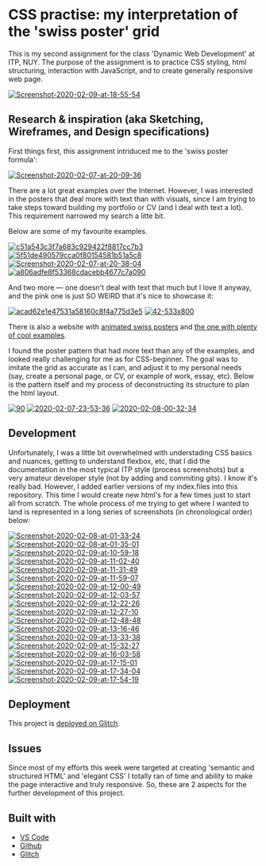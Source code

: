 <!-- Every README should start with an H1 -->
# CSS practise: my interpretation of the 'swiss poster' grid
<!-- A one sentence description of the project or assignment -->
This is my second assignment for the class 'Dynamic Web Development' at ITP, NUY. The purpose of the assignment is to practice CSS styling, html structuring, interaction with JavaScript, and to create generally responsive web page. 

<a href="https://imgbb.com/"><img src="https://i.ibb.co/qDrq25N/Screenshot-2020-02-09-at-18-55-54.png" alt="Screenshot-2020-02-09-at-18-55-54" border="0"></a>

<!-- It is good practice to add an about or summary -->
## Research & inspiration (aka Sketching, Wireframes, and Design specifications)

First things first, this assignment intriduced me to the 'swiss poster formula':

<a href="https://imgbb.com/"><img src="https://i.ibb.co/CzXXSnq/Screenshot-2020-02-07-at-20-09-36.png" alt="Screenshot-2020-02-07-at-20-09-36" border="0"></a>

There are a lot great examples over the Internet. However, I was interested in the posters that deal more with text than with visuals, since I am trying to take steps toward building my portfolio or CV (and I deal with text a lot). This requirement narrowed my search a litte bit.

Below are some of my favourite examples.

<a href="https://ibb.co/vj6fq0w"><img src="https://i.ibb.co/kSszBNH/c51a543c3f7a683c929422f8817cc7b3.jpg" alt="c51a543c3f7a683c929422f8817cc7b3" border="0"></a>
<a href="https://ibb.co/j4Ym0jZ"><img src="https://i.ibb.co/zfgp9tH/5f51de490579cca0f80154581b51a5c8.jpg" alt="5f51de490579cca0f80154581b51a5c8" border="0"></a>
<a href="https://ibb.co/KzfnPbr"><img src="https://i.ibb.co/HpbZSBH/Screenshot-2020-02-07-at-20-38-04.png" alt="Screenshot-2020-02-07-at-20-38-04" border="0"></a>
<a href="https://ibb.co/vBS0fKj"><img src="https://i.ibb.co/kytNzWS/a806adfe8f53368cdacebb4677c7a090.jpg" alt="a806adfe8f53368cdacebb4677c7a090" border="0"></a>

And two more — one doesn't deal with text that much but I love it anyway, and the pink one is just SO WEIRD that it's nice to showcase it:

<a href="https://imgbb.com/"><img src="https://i.ibb.co/JBRzPqD/acad62e1e47531a58160c8f4a775d3e5.jpg" alt="acad62e1e47531a58160c8f4a775d3e5" border="0"></a>
<a href="https://ibb.co/wKQncjN"><img src="https://i.ibb.co/hKdGYwR/42-533x800.jpg" alt="42-533x800" border="0"></a>

There is also a website with <a href="https://swissincss.com/akari.html">animated swiss posters</a> and <a href="https://inspirationfeed.com/swiss-graphic-design/2/">the one with plenty of cool examples</a>. 

I found the poster pattern that had more text than any of the examples, and looked really challenging for me as for CSS-beginner. The goal was to imitate the grid as accurate as I can, and adjust it to my personal needs (say, create a personal page, or CV, or example of work, essay, etc).
Below is the pattern itself and my process of deconstructing its structure to plan the html layout.

<a href="https://ibb.co/jz51QtM"><img src="https://i.ibb.co/G9Jb8m2/90.jpg" alt="90" border="0"></a>
<a href="https://ibb.co/cv2ZSG5"><img src="https://i.ibb.co/z5PBTyc/2020-02-07-23-53-36.jpg" alt="2020-02-07-23-53-36" border="0"></a>
<a href="https://ibb.co/T4BtmQ3"><img src="https://i.ibb.co/wSN4Mnm/2020-02-08-00-32-34.jpg" alt="2020-02-08-00-32-34" border="0"></a>

<!-- It is essential to describe how to set up your project -->
## Development 
Unfortunately, I was a little bit overwhelmed with understading CSS basics and nuances, getting to understand flexbox, etc, that I did the documentation in the most typical ITP style (process screenshots) but a very amateur developer style (not by adding and commiting gits). 
I know it's really bad. However, I added earlier versions of my index.files into this repository. This time I would create new html's for a few times just to start all from scratch. The whole process of me trying to get where I wanted to land is represented in a long series of screenshots (in chronological order) below:

<a href="https://ibb.co/8NXszQ1"><img src="https://i.ibb.co/pbnwWkY/Screenshot-2020-02-08-at-01-33-24.png" alt="Screenshot-2020-02-08-at-01-33-24" border="0"></a>
<a href="https://ibb.co/R0vFjBB"><img src="https://i.ibb.co/jM6NJWW/Screenshot-2020-02-08-at-01-35-01.png" alt="Screenshot-2020-02-08-at-01-35-01" border="0"></a>
<a href="https://ibb.co/HDGD541"><img src="https://i.ibb.co/8DPD1sT/Screenshot-2020-02-09-at-10-59-18.png" alt="Screenshot-2020-02-09-at-10-59-18" border="0"></a>
<a href="https://ibb.co/bHLNp6W"><img src="https://i.ibb.co/VHDMXLj/Screenshot-2020-02-09-at-11-02-40.png" alt="Screenshot-2020-02-09-at-11-02-40" border="0"></a>
<a href="https://ibb.co/XymD1fp"><img src="https://i.ibb.co/f8m9fVt/Screenshot-2020-02-09-at-11-31-49.png" alt="Screenshot-2020-02-09-at-11-31-49" border="0"></a>
<a href="https://ibb.co/PGg9hRf"><img src="https://i.ibb.co/WvfPyQY/Screenshot-2020-02-09-at-11-59-07.png" alt="Screenshot-2020-02-09-at-11-59-07" border="0"></a>
<a href="https://ibb.co/kS4hvvh"><img src="https://i.ibb.co/hmBKwwK/Screenshot-2020-02-09-at-12-00-49.png" alt="Screenshot-2020-02-09-at-12-00-49" border="0"></a>
<a href="https://ibb.co/rtcGzDh"><img src="https://i.ibb.co/59nWSb3/Screenshot-2020-02-09-at-12-03-57.png" alt="Screenshot-2020-02-09-at-12-03-57" border="0"></a>
<a href="https://ibb.co/mFN7sVz"><img src="https://i.ibb.co/prhpDBX/Screenshot-2020-02-09-at-12-22-26.png" alt="Screenshot-2020-02-09-at-12-22-26" border="0"></a>
<a href="https://ibb.co/89gh615"><img src="https://i.ibb.co/6F0dgjP/Screenshot-2020-02-09-at-12-27-10.png" alt="Screenshot-2020-02-09-at-12-27-10" border="0"></a>
<a href="https://ibb.co/Z8G8kzy"><img src="https://i.ibb.co/YkPkqBv/Screenshot-2020-02-09-at-12-48-48.png" alt="Screenshot-2020-02-09-at-12-48-48" border="0"></a>
<a href="https://ibb.co/RYb06jL"><img src="https://i.ibb.co/ydPyk4L/Screenshot-2020-02-09-at-13-16-46.png" alt="Screenshot-2020-02-09-at-13-16-46" border="0"></a>
<a href="https://ibb.co/Zd8XxH6"><img src="https://i.ibb.co/Q9NQM8F/Screenshot-2020-02-09-at-13-33-38.png" alt="Screenshot-2020-02-09-at-13-33-38" border="0"></a>
<a href="https://ibb.co/CKK6VWv"><img src="https://i.ibb.co/RTTNQ7P/Screenshot-2020-02-09-at-15-32-27.png" alt="Screenshot-2020-02-09-at-15-32-27" border="0"></a>
<a href="https://ibb.co/yWpLCSZ"><img src="https://i.ibb.co/3Bvtbzj/Screenshot-2020-02-09-at-16-03-58.png" alt="Screenshot-2020-02-09-at-16-03-58" border="0"></a>
<a href="https://ibb.co/wcKK4GK"><img src="https://i.ibb.co/ph33dV3/Screenshot-2020-02-09-at-17-15-01.png" alt="Screenshot-2020-02-09-at-17-15-01" border="0"></a>
<a href="https://ibb.co/vZ2QrFM"><img src="https://i.ibb.co/727RTf0/Screenshot-2020-02-09-at-17-34-04.png" alt="Screenshot-2020-02-09-at-17-34-04" border="0"></a>
<a href="https://ibb.co/Jdfz9fK"><img src="https://i.ibb.co/PY75d7N/Screenshot-2020-02-09-at-17-54-19.png" alt="Screenshot-2020-02-09-at-17-54-19" border="0"></a>

## Deployment

This project is <a href="https://glitch.com/~eglazkova-dwd-a2-swiss-poster-design-css">deployed on Glitch</a>. 

## Issues 

Since most of my efforts this week were targeted at creating 'semantic and structured HTML' and 'elegant CSS' I totally ran of time and ability to make the page interactive and truly responsive. 
So, these are 2 aspects for the further development of this project.


## Built with

* [VS Code](https://code.visualstudio.com/)
* [Github](https://github.com)
* [Glitch](https://glitch.com/)













